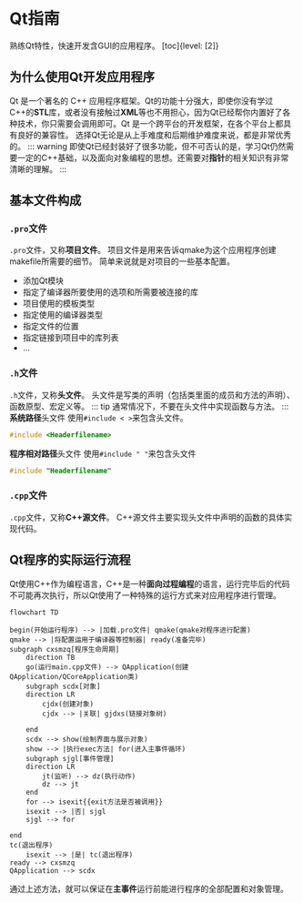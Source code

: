 # Qt指南
熟练Qt特性，快速开发含GUI的应用程序。
[toc]{level: [2]}
## 为什么使用Qt开发应用程序
Qt 是一个著名的 C++ 应用程序框架。Qt的功能十分强大，即使你没有学过C++的**STL**库，或者没有接触过**XML**等也不用担心，因为Qt已经帮你内置好了各种技术，你只需要会调用即可。Qt 是一个跨平台的开发框架，在各个平台上都具有良好的兼容性。
选择Qt无论是从上手难度和后期维护难度来说，都是非常优秀的。
::: warning
即使Qt已经封装好了很多功能，但不可否认的是，学习Qt仍然需要一定的C++基础，以及面向对象编程的思想。还需要对**指针**的相关知识有非常清晰的理解。
:::
## 基本文件构成
### `.pro`文件
`.pro`文件，又称**项目文件**。
项目文件是用来告诉qmake为这个应用程序创建makefile所需要的细节。
简单来说就是对项目的一些基本配置。
+ 添加Qt模块
+ 指定了编译器所要使用的选项和所需要被连接的库
+ 项目使用的模板类型
+ 指定使用的编译器类型
+ 指定文件的位置
+ 指定链接到项目中的库列表
+ ...
### `.h`文件
`.h`文件，又称**头文件**。
头文件是写类的声明（包括类里面的成员和方法的声明）、函数原型、宏定义等。
::: tip
通常情况下，不要在头文件中实现函数与方法。
:::
**系统路径**头文件
使用`#include < >`来包含头文件。
``` cpp
#include <Headerfilename>
```
**程序相对路径**头文件
使用`#include " "`来包含头文件
``` cpp
#include "Headerfilename"
```

### `.cpp`文件
`.cpp`文件，又称**C++源文件**。
C++源文件主要实现头文件中声明的函数的具体实现代码。
## Qt程序的实际运行流程
Qt使用C++作为编程语言，C++是一种**面向过程编程**的语言，运行完毕后的代码不可能再次执行，所以Qt使用了一种特殊的运行方式来对应用程序进行管理。
```mermaid
flowchart TD

begin(开始运行程序) --> |加载.pro文件| qmake(qmake对程序进行配置) 
qmake --> |将配置运用于编译器等控制器| ready(准备完毕)
subgraph cxsmzq[程序生命周期]
    direction TB
    go(运行main.cpp文件) --> QApplication(创建QApplication/QCoreApplication类)
    subgraph scdx[对象]
    direction LR
        cjdx(创建对象)
        cjdx --> |关联| gjdxs(链接对象树)
        
    end
    scdx --> show(绘制界面与展示对象)
    show --> |执行exec方法| for(进入主事件循环)
    subgraph sjgl[事件管理]
    direction LR
        jt(监听) --> dz(执行动作)
        dz --> jt
    end
    for --> isexit{{exit方法是否被调用}}
    isexit --> |否| sjgl
    sjgl --> for

end
tc(退出程序)
    isexit --> |是| tc(退出程序)
ready --> cxsmzq
QApplication --> scdx
```
通过上述方法，就可以保证在**主事件**运行前能进行程序的全部配置和对象管理。